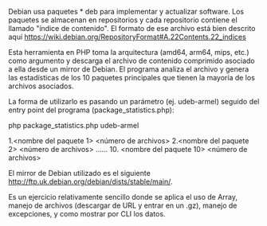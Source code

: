 Debian usa paquetes * deb para implementar y actualizar software. Los paquetes se almacenan en repositorios y cada repositorio contiene el llamado "índice de contenido".
El formato de ese archivo está bien descrito aquí https://wiki.debian.org/RepositoryFormat#A.22Contents.22_indices

Esta herramienta en PHP toma la arquitectura (amd64, arm64, mips, etc.) como argumento y descarga el archivo de contenido comprimido asociado a ella desde un mirror de Debian.
El programa analiza el archivo y genera las estadísticas de los 10 paquetes principales que tienen la mayoría de los archivos asociados.

La forma de utilizarlo es pasando un parámetro (ej. udeb-armel) seguido del entry point del programa (package_statistics.php):

php package_statistics.php udeb-armel

1.<nombre del paquete 1> <número de archivos>
2.<nombre del paquete 2> <número de archivos>
......
10. <nombre del paquete 10> <número de archivos>

El mirror de Debian utilizado es el siguiente http://ftp.uk.debian.org/debian/dists/stable/main/.

Es un ejercicio relativamente sencillo donde se aplica el uso de Array, manejo de archivos (descargar de URL y entrar en un .gz), manejo de excepciones, y como mostrar por CLI los datos.